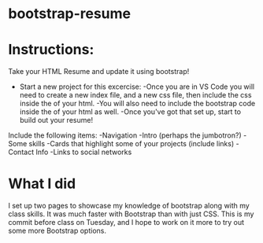 # bootstrap-resume

# Instructions:

Take your HTML Resume and update it using bootstrap!
- Start a new project for this excercise:
-Once you are in VS Code you will need to create a new index file, and a new css file, then include the css inside the <head> of your html.
-You will also need to include the bootstrap code inside the <head> of your html as well.
-Once you've got that set up, start to build out your resume!

Include the following items:
-Navigation
-Intro (perhaps the jumbotron?)
-Some skills
-Cards that highlight some of your projects (include links)
-Contact Info
-Links to social networks

# What I did
I set up two pages to showcase my knowledge of bootstrap along with my class skills. It was much faster with Bootstrap than with just CSS. This is my commit before class on Tuesday, and I hope to work on it more to try out some more Bootstrap options.